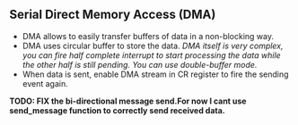 ## Serial Direct Memory Access (DMA)
- DMA allows to easily transfer buffers of data in a non-blocking way.
- DMA uses circular buffer to store the data. *DMA itself is very complex, you can fire half complete interrupt to start processing the data while the other half is still pending. You can use double-buffer mode.*
- When data is sent, enable DMA stream in CR register to fire the sending event again.

**TODO: FIX the bi-directional message send.For now I cant use send_message function to correctly send received data.**